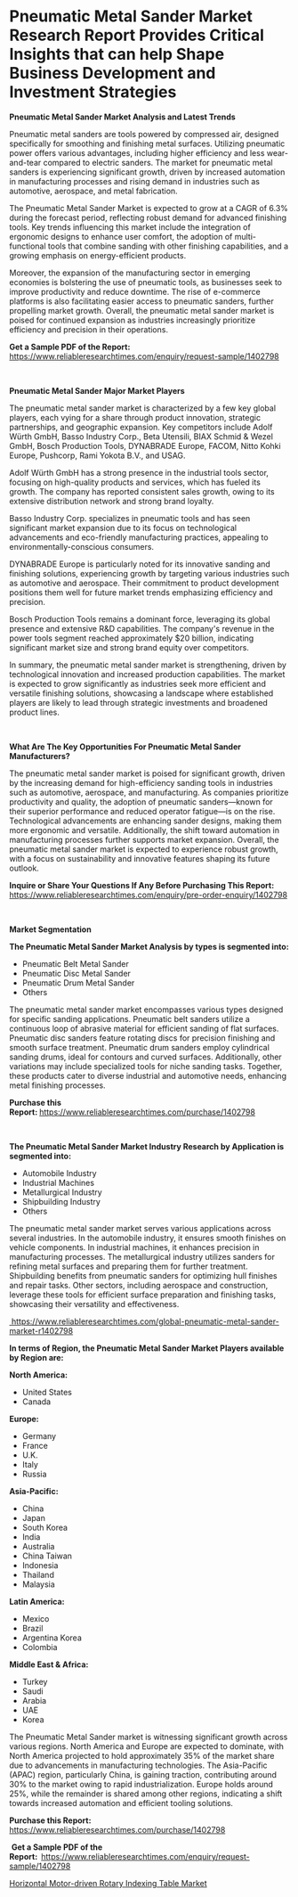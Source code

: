 <p><h1>Pneumatic Metal Sander Market Research Report Provides Critical Insights that can help Shape Business Development and Investment Strategies</h1></p><p><strong>Pneumatic Metal Sander Market Analysis and Latest Trends</strong></p>
<p><p>Pneumatic metal sanders are tools powered by compressed air, designed specifically for smoothing and finishing metal surfaces. Utilizing pneumatic power offers various advantages, including higher efficiency and less wear-and-tear compared to electric sanders. The market for pneumatic metal sanders is experiencing significant growth, driven by increased automation in manufacturing processes and rising demand in industries such as automotive, aerospace, and metal fabrication.</p><p>The Pneumatic Metal Sander Market is expected to grow at a CAGR of 6.3% during the forecast period, reflecting robust demand for advanced finishing tools. Key trends influencing this market include the integration of ergonomic designs to enhance user comfort, the adoption of multi-functional tools that combine sanding with other finishing capabilities, and a growing emphasis on energy-efficient products.</p><p>Moreover, the expansion of the manufacturing sector in emerging economies is bolstering the use of pneumatic tools, as businesses seek to improve productivity and reduce downtime. The rise of e-commerce platforms is also facilitating easier access to pneumatic sanders, further propelling market growth. Overall, the pneumatic metal sander market is poised for continued expansion as industries increasingly prioritize efficiency and precision in their operations.</p></p>
<p><strong>Get a Sample PDF of the Report:&nbsp;</strong> <a href="https://www.reliableresearchtimes.com/enquiry/request-sample/1402798?utm_campaign=3565&utm_medium=2&utm_source=Github&utm_content=ia&utm_term=28032025&utm_id=pneumatic-metal-sander">https://www.reliableresearchtimes.com/enquiry/request-sample/1402798</a></p>
<p>&nbsp;</p>
<p><strong>Pneumatic Metal Sander Major Market Players</strong></p>
<p><p>The pneumatic metal sander market is characterized by a few key global players, each vying for a share through product innovation, strategic partnerships, and geographic expansion. Key competitors include Adolf Würth GmbH, Basso Industry Corp., Beta Utensili, BIAX Schmid & Wezel GmbH, Bosch Production Tools, DYNABRADE Europe, FACOM, Nitto Kohki Europe, Pushcorp, Rami Yokota B.V., and USAG.</p><p>Adolf Würth GmbH has a strong presence in the industrial tools sector, focusing on high-quality products and services, which has fueled its growth. The company has reported consistent sales growth, owing to its extensive distribution network and strong brand loyalty.</p><p>Basso Industry Corp. specializes in pneumatic tools and has seen significant market expansion due to its focus on technological advancements and eco-friendly manufacturing practices, appealing to environmentally-conscious consumers.</p><p>DYNABRADE Europe is particularly noted for its innovative sanding and finishing solutions, experiencing growth by targeting various industries such as automotive and aerospace. Their commitment to product development positions them well for future market trends emphasizing efficiency and precision.</p><p>Bosch Production Tools remains a dominant force, leveraging its global presence and extensive R&D capabilities. The company's revenue in the power tools segment reached approximately $20 billion, indicating significant market size and strong brand equity over competitors.</p><p>In summary, the pneumatic metal sander market is strengthening, driven by technological innovation and increased production capabilities. The market is expected to grow significantly as industries seek more efficient and versatile finishing solutions, showcasing a landscape where established players are likely to lead through strategic investments and broadened product lines.</p></p>
<p>&nbsp;</p>
<p><strong>What Are The Key Opportunities For Pneumatic Metal Sander Manufacturers?</strong></p>
<p><p>The pneumatic metal sander market is poised for significant growth, driven by the increasing demand for high-efficiency sanding tools in industries such as automotive, aerospace, and manufacturing. As companies prioritize productivity and quality, the adoption of pneumatic sanders—known for their superior performance and reduced operator fatigue—is on the rise. Technological advancements are enhancing sander designs, making them more ergonomic and versatile. Additionally, the shift toward automation in manufacturing processes further supports market expansion. Overall, the pneumatic metal sander market is expected to experience robust growth, with a focus on sustainability and innovative features shaping its future outlook.</p></p>
<p><strong>Inquire or Share Your Questions If Any Before Purchasing This Report:</strong> <a href="https://www.reliableresearchtimes.com/enquiry/pre-order-enquiry/1402798?utm_campaign=3565&utm_medium=2&utm_source=Github&utm_content=ia&utm_term=28032025&utm_id=pneumatic-metal-sander">https://www.reliableresearchtimes.com/enquiry/pre-order-enquiry/1402798</a></p>
<p>&nbsp;</p>
<p><strong>Market Segmentation</strong></p>
<p><strong>The Pneumatic Metal Sander Market Analysis by types is segmented into:</strong></p>
<p><ul><li>Pneumatic Belt Metal Sander</li><li>Pneumatic Disc Metal Sander</li><li>Pneumatic Drum Metal Sander</li><li>Others</li></ul></p>
<p><p>The pneumatic metal sander market encompasses various types designed for specific sanding applications. Pneumatic belt sanders utilize a continuous loop of abrasive material for efficient sanding of flat surfaces. Pneumatic disc sanders feature rotating discs for precision finishing and smooth surface treatment. Pneumatic drum sanders employ cylindrical sanding drums, ideal for contours and curved surfaces. Additionally, other variations may include specialized tools for niche sanding tasks. Together, these products cater to diverse industrial and automotive needs, enhancing metal finishing processes.</p></p>
<p><strong>Purchase this Report:&nbsp;</strong><a href="https://www.reliableresearchtimes.com/purchase/1402798?utm_campaign=3565&utm_medium=2&utm_source=Github&utm_content=ia&utm_term=28032025&utm_id=pneumatic-metal-sander">https://www.reliableresearchtimes.com/purchase/1402798</a></p>
<p>&nbsp;</p>
<p><strong>The Pneumatic Metal Sander Market Industry Research by Application is segmented into:</strong></p>
<p><ul><li>Automobile Industry</li><li>Industrial Machines</li><li>Metallurgical Industry</li><li>Shipbuilding Industry</li><li>Others</li></ul></p>
<p><p>The pneumatic metal sander market serves various applications across several industries. In the automobile industry, it ensures smooth finishes on vehicle components. In industrial machines, it enhances precision in manufacturing processes. The metallurgical industry utilizes sanders for refining metal surfaces and preparing them for further treatment. Shipbuilding benefits from pneumatic sanders for optimizing hull finishes and repair tasks. Other sectors, including aerospace and construction, leverage these tools for efficient surface preparation and finishing tasks, showcasing their versatility and effectiveness.</p></p>
<p><a href="https://www.reliableresearchtimes.com/global-pneumatic-metal-sander-market-r1402798?utm_campaign=3565&utm_medium=2&utm_source=Github&utm_content=ia&utm_term=28032025&utm_id=pneumatic-metal-sander">&nbsp;https://www.reliableresearchtimes.com/global-pneumatic-metal-sander-market-r1402798</a></p>
<p><strong>In terms of Region, the Pneumatic Metal Sander Market Players available by Region are:</strong></p>
<p>
    <p> <strong> North America: </strong>
        <ul>
            <li>United States</li>
            <li>Canada</li>
        </ul>
        </p> 
    <p> <strong> Europe: </strong>
        <ul>
            <li>Germany</li>
            <li>France</li>
            <li>U.K.</li>
            <li>Italy</li>
            <li>Russia</li>
        </ul>
        </p> 
    <p> <strong> Asia-Pacific: </strong>
        <ul>
            <li>China</li>
            <li>Japan</li>
            <li>South Korea</li>
            <li>India</li>
            <li>Australia</li>
            <li>China Taiwan</li>
            <li>Indonesia</li>
            <li>Thailand</li>
            <li>Malaysia</li>
        </ul>
        </p> 
    <p> <strong> Latin America: </strong>
        <ul>
            <li>Mexico</li>
            <li>Brazil</li>
            <li>Argentina Korea</li>
            <li>Colombia</li>
        </ul>
        </p> 
    <p> <strong> Middle East & Africa: </strong>
        <ul>
            <li>Turkey</li>
            <li>Saudi</li>
            <li>Arabia</li>
            <li>UAE</li>
            <li>Korea</li>
        </ul>
    </p>
    </p>
<p><p>The Pneumatic Metal Sander market is witnessing significant growth across various regions. North America and Europe are expected to dominate, with North America projected to hold approximately 35% of the market share due to advancements in manufacturing technologies. The Asia-Pacific (APAC) region, particularly China, is gaining traction, contributing around 30% to the market owing to rapid industrialization. Europe holds around 25%, while the remainder is shared among other regions, indicating a shift towards increased automation and efficient tooling solutions.</p></p>
<p><strong>Purchase this Report: </strong><a href="https://www.reliableresearchtimes.com/purchase/1402798?utm_campaign=3565&utm_medium=2&utm_source=Github&utm_content=ia&utm_term=28032025&utm_id=pneumatic-metal-sander">https://www.reliableresearchtimes.com/purchase/1402798</a></p>
<p>&nbsp;<strong>Get a Sample PDF of the Report:&nbsp;&nbsp;</strong><a href="https://www.reliableresearchtimes.com/enquiry/request-sample/1402798?utm_campaign=3565&utm_medium=2&utm_source=Github&utm_content=ia&utm_term=28032025&utm_id=pneumatic-metal-sander">https://www.reliableresearchtimes.com/enquiry/request-sample/1402798</a></p>
<p><strong></strong></p>
<p><p><a href="https://github.com/bufkamaiahi7/Market-Research-Report-List-1/blob/main/horizontal-motor-driven-rotary-indexing-table-market.md?utm_campaign=3565&utm_medium=2&utm_source=Github&utm_content=ia&utm_term=28032025&utm_id=pneumatic-metal-sander">Horizontal Motor-driven Rotary Indexing Table Market</a></p></p>